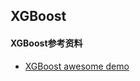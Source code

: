 ## XGBoost



#### XGBoost参考资料

* [XGBoost awesome demo](https://github.com/dmlc/xgboost/tree/master/demo)
